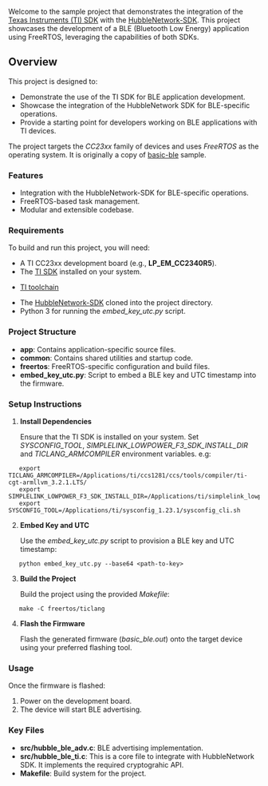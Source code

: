 Welcome to the sample project that demonstrates the integration of the
[Texas Instruments (TI) SDK](https://www.ti.com/tool/download/SIMPLELINK-LOWPOWER-F3-SDK)
with the [HubbleNetwork-SDK](https://github.com/HubbleNetwork/sdk). This
project showcases the development of a BLE (Bluetooth Low Energy)
application using FreeRTOS, leveraging the capabilities of both SDKs.

## Overview

This project is designed to:

+ Demonstrate the use of the TI SDK for BLE application development.
+ Showcase the integration of the HubbleNetwork SDK for BLE-specific operations.
+ Provide a starting point for developers working on BLE applications with TI devices.

The project targets the *CC23xx* family of devices and uses *FreeRTOS*
as the operating system. It is originally a copy of
[basic-ble](https://github.com/TexasInstruments/simplelink-ble5stack-examples/tree/main/examples/rtos/LP_EM_CC2340R5/ble5stack/basic_ble)
sample.

### Features

+ Integration with the HubbleNetwork-SDK for BLE-specific operations.
+ FreeRTOS-based task management.
+ Modular and extensible codebase.

### Requirements

To build and run this project, you will need:

+ A TI CC23xx development board (e.g., **LP_EM_CC2340R5**).
+ The [TI SDK](https://www.ti.com/tool/download/SIMPLELINK-LOWPOWER-F3-SDK) installed on your system.
* [TI toolchain](https://www.ti.com/tool/CCSTUDIO)
+ The [HubbleNetwork-SDK](https://github.com/HubbleNetwork/hubblenetwork-sdk) cloned into the project directory.
+ Python 3 for running the *embed_key_utc.py* script.

### Project Structure
+ **app**: Contains application-specific source files.
+ **common**: Contains shared utilities and startup code.
+ **freertos**: FreeRTOS-specific configuration and build files.
+ **embed_key_utc.py**: Script to embed a BLE key and UTC timestamp into the firmware.

### Setup Instructions

1. **Install Dependencies**

   Ensure that the TI SDK is installed on your
   system. Set *SYSCONFIG_TOOL*, *SIMPLELINK_LOWPOWER_F3_SDK_INSTALL_DIR* and *TICLANG_ARMCOMPILER*
   environment variables. e.g:
```
   export TICLANG_ARMCOMPILER=/Applications/ti/ccs1281/ccs/tools/compiler/ti-cgt-armllvm_3.2.1.LTS/
   export SIMPLELINK_LOWPOWER_F3_SDK_INSTALL_DIR=/Applications/ti/simplelink_lowpower_f3_sdk_9_10_00_83
   export SYSCONFIG_TOOL=/Applications/ti/sysconfig_1.23.1/sysconfig_cli.sh
```

2. **Embed Key and UTC**

   Use the *embed_key_utc.py* script to provision a BLE key and UTC timestamp:

```
   python embed_key_utc.py --base64 <path-to-key>
```

3. **Build the Project**

   Build the project using the provided *Makefile*:

```
   make -C freertos/ticlang
```

4. **Flash the Firmware**

   Flash the generated firmware (*basic_ble.out*) onto the target device using your preferred flashing tool.

### Usage

Once the firmware is flashed:

1. Power on the development board.
2. The device will start BLE advertising.

### Key Files

+ **src/hubble_ble_adv.c**: BLE advertising implementation.
+ **src/hubble_ble_ti.c**: This is a core file to integrate with HubbleNetwork SDK. It implements the required cryptograhic API.
+ **Makefile**: Build system for the project.
